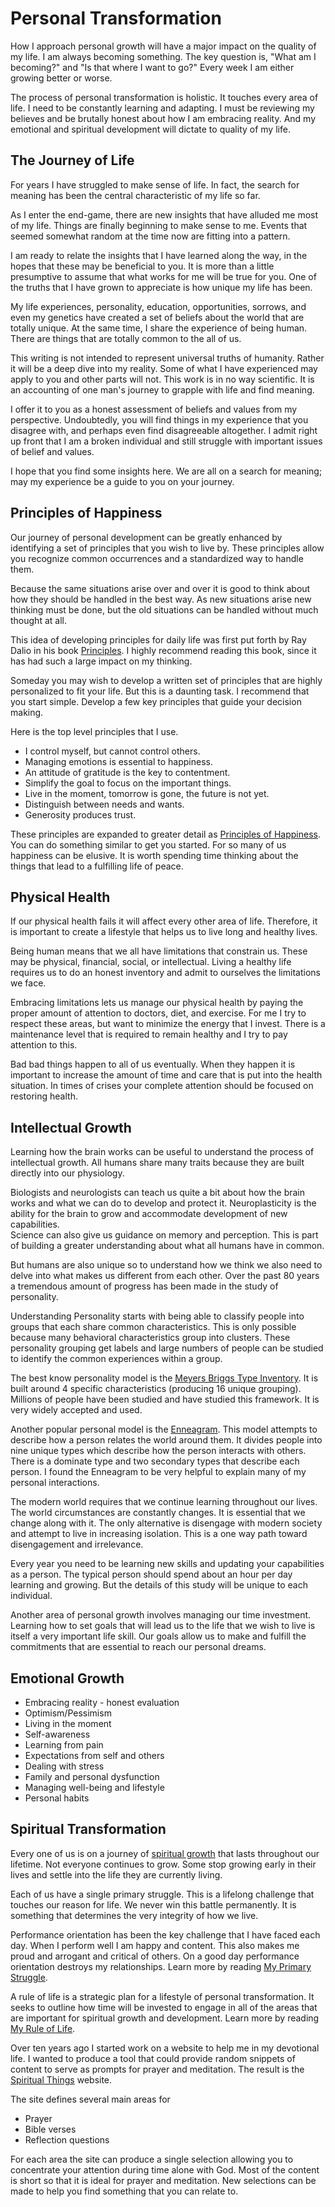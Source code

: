 # Personal Transformation

How I approach personal growth will have a major impact on the quality of my
life.  I am always becoming something. The key question is, "What am I 
becoming?" and "Is that where I want to go?" Every week I am either growing
better or worse.

The process of personal transformation is holistic. It touches every  area of
life. I need to be constantly learning and adapting. I must be  reviewing my
believes and be brutally honest about how I am embracing  reality. And my
emotional and spiritual development will dictate to  quality of my life.


## The Journey of Life

For years I have struggled to make sense of life.  In fact, the search for
meaning has been the central characteristic of my life so far.

As I enter the end-game, there are new insights that have alluded me most of 
my life.  Things are finally beginning to make sense to me. Events that seemed
somewhat random at the time now are fitting into a pattern.

I am ready to relate the insights that I have learned along the way, in the hopes
that these may be beneficial to you.  It is more than a little presumptive to
assume that what works for me will be true for you.  One of the truths that I
have grown to appreciate is how unique my life has been.

My life experiences, personality, education, opportunities, sorrows, 
and even my genetics have created
a set of beliefs about the world that are totally unique.  At the same time, I 
share the experience of being human. There are things that are totally common
to the all of us.

This writing is not intended to represent universal truths of humanity.  Rather
it will be a deep dive into my reality.  Some of what I have experienced may 
apply to you and other parts will not. This work is in no way scientific.  It is
an accounting of one man's journey to grapple with life and find meaning.

I offer it to you as a honest assessment of beliefs and values from my 
perspective.  Undoubtedly, you will find things in my experience that you 
disagree with, and perhaps even find disagreeable altogether. I admit right up
front that I am a broken individual and still struggle with important issues 
of belief and values.

I hope that you find some insights here.  We are all on a search for meaning; may my
experience be a guide to you on your journey.


## Principles of Happiness

Our journey of personal development can be greatly enhanced by identifying a set
of principles that you wish to live by.  These principles allow you recognize
common occurrences and a standardized way to handle them.

Because the same situations arise over and over it is good to think about how
they should be handled in the best way.  As new situations arise new thinking 
must be done, but the old situations can be handled without much thought at all.

This idea of developing principles for daily life was first put forth by Ray 
Dalio in his book 
[Principles](https://www.amazon.com/Principles-Life-Work-Ray-Dalio/dp/1501124021).
I highly recommend reading this book, since it has had such a large impact on
my thinking.

Someday you may wish to develop a written set of principles that are highly 
personalized to fit your life.  But this is a daunting task.  I recommend that
you start simple.  Develop a few key principles that guide your decision making.

Here is the top level principles that I use.

* I control myself, but cannot control others.
* Managing emotions is essential to happiness.
* An attitude of gratitude is the key to contentment.
* Simplify the goal to focus on the important things.
* Live in the moment, tomorrow is gone, the future is not yet.
* Distinguish between needs and wants.
* Generosity produces trust.

These principles are expanded to greater detail as 
[Principles of Happiness](Happiness).  You can do something similar to
get you started. For so many of us happiness can be elusive.  It is worth 
spending time thinking about the things that lead to a fulfilling life of 
peace.


## Physical Health

If our physical health fails it will affect every other area of life.  Therefore,
it is important to create a lifestyle that helps us to live long and healthy
lives.

Being human means that we all have limitations that constrain us.  These may
be physical, financial, social, or intellectual.  Living a healthy life requires
us to do an honest inventory and admit to ourselves the limitations we face.

Embracing limitations lets us manage our physical health by paying the proper
amount of attention to doctors, diet, and exercise.  For me I try to respect 
these areas, but want to minimize the energy that I invest.  There is a 
maintenance level that is required to remain healthy and I try to pay attention
to this.

Bad bad things happen to all of us eventually.  When they happen it is important
to increase the amount of time and care that is put into the health situation.
In times of crises your complete attention should be focused on restoring health.


## Intellectual Growth

Learning how the brain works can be useful to understand the process of 
intellectual growth. All humans share many traits because they are built
directly into our physiology.

Biologists and neurologists can teach us quite a bit about how the brain works
and what we can do to develop and protect it.  Neuroplasticity is the ability 
for the brain to grow and accommodate development of new capabilities.  
Science can also give us guidance on memory and perception.  This is part of
building a greater understanding about what all humans have in common.

But humans are also unique so to understand how we think we also need to delve
into what makes us different from each other.  Over the past 80 years a 
tremendous amount of progress has been made in the study of personality.

Understanding Personality starts with being able to classify people into groups
that each share common characteristics.  This is only possible because many
behavioral characteristics group into clusters.  These personality grouping
get labels and large numbers of people can be studied to identify the common
experiences within a group.

The best know personality model is the 
[Meyers Briggs Type Inventory](https://www.myersbriggs.org).  It is built around
4 specific characteristics (producing 16 unique grouping).  Millions of people
have been studied and have studied this framework.  It is very widely accepted
and used.

Another popular personal model is the 
[Enneagram](https://www.enneagraminstitute.com/).  This model attempts to describe
how a person relates the world around them.  It divides people into nine unique
types which describe how the person interacts with others.  There is a dominate 
type and two secondary types that describe each person.  I found the Enneagram
to be very helpful to explain many of my personal interactions.

The modern world requires that we continue learning throughout our lives. The
world circumstances are constantly changes.  It is essential that we change
along with it.  The only alternative is disengage with modern society and 
attempt to live in increasing isolation.  This is a one way path toward
disengagement and irrelevance.

Every year you need to be learning new skills and updating your capabilities
as a person.  The typical person should spend about an hour per day learning
and growing.  But the details of this study will be unique to each individual.

Another area of personal growth involves managing our time investment.  Learning
how to set goals that will lead us to the life that we wish to live is itself
a very important life skill.  Our goals allow us to make and fulfill the
commitments that are essential to reach our personal dreams.


## Emotional Growth

- Embracing reality - honest evaluation
- Optimism/Pessimism
- Living in the moment
- Self-awareness
- Learning from pain
- Expectations from self and others
- Dealing with stress
- Family and personal dysfunction
- Managing well-being and lifestyle
- Personal habits


## Spiritual Transformation

Every one of us is on a journey of [spiritual growth](Faith) that lasts throughout our
lifetime. Not everyone continues to grow.  Some stop growing early in their lives
and settle into the life they are currently living.

Each of us have a single primary struggle.   This is a lifelong challenge that
touches our reason for life.  We never win this battle permanently.   It is
something that determines the very integrity of how we live.

Performance orientation has been the key challenge that I have faced each day. 
When I perform well I am happy and content.  This also makes me proud and
arrogant and critical of others.  On a good day performance orientation destroys
my relationships.  Learn more by reading [My Primary Struggle](DoAndBe).


A rule of life is a strategic plan for a lifestyle of personal transformation.
It seeks to outline how time will be invested to engage in all of the areas
that are important for spiritual growth and development.
Learn more by reading [My Rule of Life](RuleOfLife).

Over ten years ago I started work on a website to help me in my devotional life.
I wanted to produce a tool that could provide random snippets of content to serve
as prompts for prayer and meditation.  The result is the 
[Spiritual Things](https://spiritual-things.org) website.

The site defines several main areas for
 
* Prayer
* Bible verses
* Reflection questions

For each area the site can produce a single selection allowing you to concentrate
your attention during time alone with God.   Most of the content is short so 
that it is ideal for prayer and meditation.  New selections can be made to 
help you find something that you can relate to.

